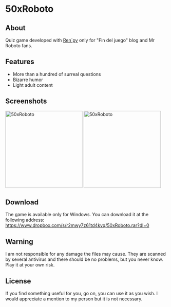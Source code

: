# 50xRoboto
## About
Quiz game developed with <a href= "https://renpy.org">Ren´py</a> only for "Fin del juego" blog and Mr Roboto fans.

## Features
- More than a hundred of surreal questions
- Bizarre humor
- Light adult content

## Screenshots

<img src="https://3.bp.blogspot.com/-sfYyifr_R30/VNyNZh3MC4I/AAAAAAAABec/BjIplvf046IspQTJMJ8Waz9HFL4wOnvbACPcBGAYYCw/s200/fondo.jpg" height="240" alt="50xRoboto"/>
<img src="https://2.bp.blogspot.com/-kCD5ui-gYlk/V4eRYj4d1gI/AAAAAAAAAG8/EMNZWSdQiVE0LBcUjdJAkjn6XbCdT6PDQCLcB/s1600/50xroboto2.jpg" height="240" alt="50xRoboto"/>

## Download
The game is available only for Windows. You can download it at the following address:
https://www.dropbox.com/s/r2mwy7z61td4kvq/50xRoboto.rar?dl=0

## Warning

I am not responsible for any damage the files may cause. They are scanned by several antivirus and there should be no problems, but you never know. Play it at your own risk.

## License
If you find something useful for you, go on, you can use it as you wish. I would appreciate a mention to my person but it is not necessary.

